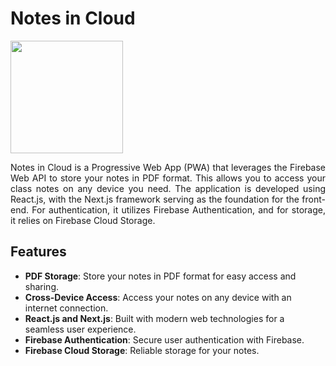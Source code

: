 <h1>Notes in Cloud</h1>

<p>
  <img src='https://github.com/nothowstorygoes/notes-in-cloud/assets/159369503/632f48c6-d89f-4f8d-990d-2b0b42d52d1c' width='180'/>
</p>

  <p align="center">
  <p align="justify">
    Notes in Cloud is a Progressive Web App (PWA) that leverages the Firebase Web API to store your notes in PDF format. This allows you to access your class notes on any device you need.
The application is developed using React.js, with the Next.js framework serving as the foundation for the front-end. For authentication, it utilizes Firebase Authentication, and for storage, it relies on Firebase Cloud Storage.
  </p>
</p>

## Features

- **PDF Storage**: Store your notes in PDF format for easy access and sharing.
- **Cross-Device Access**: Access your notes on any device with an internet connection.
- **React.js and Next.js**: Built with modern web technologies for a seamless user experience.
- **Firebase Authentication**: Secure user authentication with Firebase.
- **Firebase Cloud Storage**: Reliable storage for your notes.

